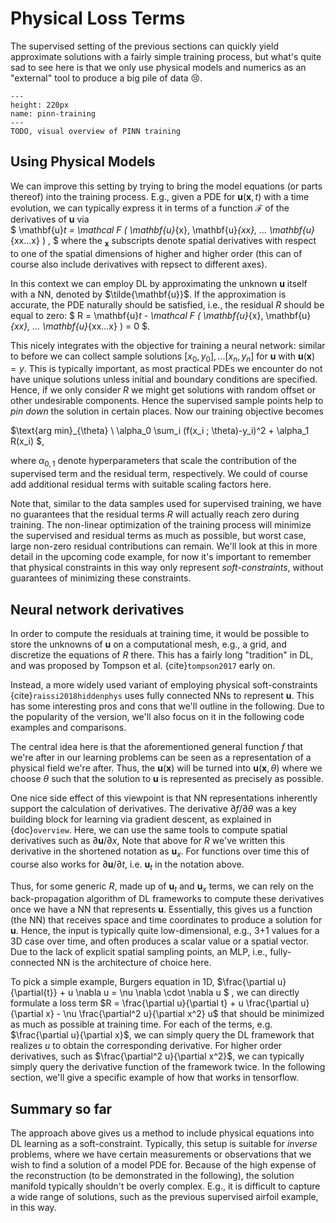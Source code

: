 Physical Loss Terms
=======================

The supervised setting of the previous sections can quickly 
yield approximate solutions with a fairly simple training process, but what's
quite sad to see here is that we only use physical models and numerics
as an "external" tool to produce a big pile of data 😢.

```{figure} resources/placeholder.png
---
height: 220px
name: pinn-training
---
TODO, visual overview of PINN training
```

## Using Physical Models

We can improve this setting by trying to bring the model equations (or parts thereof)
into the training process. E.g., given a PDE for $\mathbf{u}(\mathbf{x},t)$ with a time evolution, 
we can typically express it in terms of a function $\mathcal F$ of the derivatives 
of $\mathbf{u}$ via  
$
  \mathbf{u}_t = \mathcal F ( \mathbf{u}_{x}, \mathbf{u}_{xx}, ... \mathbf{u}_{xx...x} ) ,
$
where the $_{\mathbf{x}}$ subscripts denote spatial derivatives with respect to one of the spatial dimensions
of higher and higher order (this can of course also include derivatives with repsect to different axes).

In this context we can employ DL by approximating the unknown $\mathbf{u}$ itself 
with a NN, denoted by $\tilde{\mathbf{u}}$. If the approximation is accurate, the PDE
naturally should be satisfied, i.e., the residual $R$ should be equal to zero: 
$
  R = \mathbf{u}_t - \mathcal F ( \mathbf{u}_{x}, \mathbf{u}_{xx}, ... \mathbf{u}_{xx...x} ) = 0
$.

This nicely integrates with the objective for training a neural network: similar to before
we can collect sample solutions 
$[x_0,y_0], ...[x_n,y_n]$ for $\mathbf{u}$ with $\mathbf{u}(\mathbf{x})=y$. 
This is typically important, as most practical PDEs we encounter do not have unique solutions
unless initial and boundary conditions are specified. Hence, if we only consider $R$ we might
get solutions with random offset or other undesirable components. Hence the supervised sample points
help to _pin down_ the solution in certain places.
Now our training objective becomes

$\text{arg min}_{\theta} \ \alpha_0 \sum_i (f(x_i ; \theta)-y_i)^2 + \alpha_1 R(x_i) $,

where $\alpha_{0,1}$ denote hyperparameters that scale the contribution of the supervised term and 
the residual term, respectively. We could of course add additional residual terms with suitable scaling factors here.

Note that, similar to the data samples used for supervised training, we have no guarantees that the
residual terms $R$ will actually reach zero during training. The non-linear optimization of the training process
will minimize the supervised and residual terms as much as possible, but worst case, large non-zero residual 
contributions can remain. We'll look at this in more detail in the upcoming code example, for now it's important 
to remember that physical constraints in this way only represent _soft-constraints_, without guarantees
of minimizing these constraints.

## Neural network derivatives

In order to compute the residuals at training time, it would be possible to store 
the unknowns of $\mathbf{u}$ on a computational mesh, e.g., a grid, and discretize the equations of
$R$ there. This has a fairly long "tradition" in DL, and was proposed by Tompson et al. {cite}`tompson2017` early on.

Instead, a more widely used variant of employing physical soft-constraints {cite}`raissi2018hiddenphys`
uses fully connected NNs to represent $\mathbf{u}$. This has some interesting pros and cons that we'll outline in the following.
Due to the popularity of the version, we'll also focus on it in the following code examples and comparisons.

The central idea here is that the aforementioned general function $f$ that we're after in our learning problems
can be seen as a representation of a physical field we're after. Thus, the $\mathbf{u}(\mathbf{x})$ will 
be turned into $\mathbf{u}(\mathbf{x}, \theta)$ where we choose $\theta$ such that the solution to $\mathbf{u}$ is 
represented as precisely as possible.

One nice side effect of this viewpoint is that NN representations inherently support the calculation of derivatives. 
The derivative $\partial f / \partial \theta$ was a key building block for learning via gradient descent, as explained 
in {doc}`overview`. Here, we can use the same tools to compute spatial derivatives such as $\partial \mathbf{u} / \partial x$,
Note that above for $R$ we've written this derivative in the shortened notation as $\mathbf{u}_{x}$.
For functions over time this of course also works for $\partial \mathbf{u} / \partial t$, i.e. $\mathbf{u}_{t}$ in the notation above.

Thus, for some generic $R$, made up of $\mathbf{u}_t$ and $\mathbf{u}_{x}$ terms, we can rely on the back-propagation algorithm
of DL frameworks to compute these derivatives once we have a NN that represents $\mathbf{u}$. Essentially, this gives us a 
function (the NN) that receives space and time coordinates to produce a solution for $\mathbf{u}$. Hence, the input is typically
quite low-dimensional, e.g., 3+1 values for a 3D case over time, and often produces a scalar value or a spatial vector.
Due to the lack of explicit spatial sampling points, an MLP, i.e., fully-connected NN is the architecture of choice here.

To pick a simple example, Burgers equation in 1D,
$\frac{\partial u}{\partial{t}} + u \nabla u = \nu \nabla \cdot \nabla u $ , we can directly
formulate a loss term $R = \frac{\partial u}{\partial t} + u \frac{\partial u}{\partial x} - \nu \frac{\partial^2 u}{\partial x^2} u$ that should be minimized as much as possible at training time. For each of the terms, e.g. $\frac{\partial u}{\partial x}$,
we can simply query the DL framework that realizes $u$ to obtain the corresponding derivative. 
For higher order derivatives, such as $\frac{\partial^2 u}{\partial x^2}$, we can typically simply query the derivative function of the framework twice. In the following section, we'll give a specific example of how that works in tensorflow.


## Summary so far

The approach above gives us a method to include physical equations into DL learning as a soft-constraint.
Typically, this setup is suitable for _inverse_ problems, where we have certain measurements or observations
that we wish to find a solution of a model PDE for. Because of the high expense of the reconstruction (to be 
demonstrated in the following), the solution manifold typically shouldn't be overly complex. E.g., it is difficult 
to capture a wide range of solutions, such as the previous supervised airfoil example, in this way.


